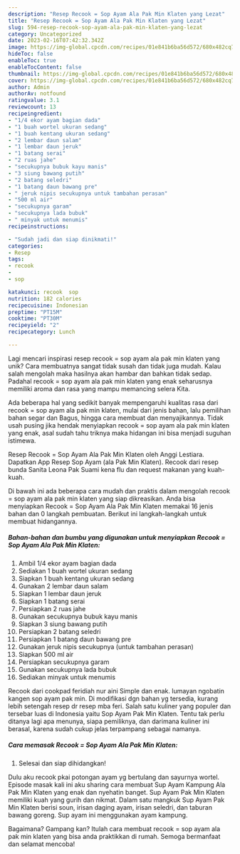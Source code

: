 ```yaml
---
description: "Resep Recook = Sop Ayam Ala Pak Min Klaten yang Lezat"
title: "Resep Recook = Sop Ayam Ala Pak Min Klaten yang Lezat"
slug: 594-resep-recook-sop-ayam-ala-pak-min-klaten-yang-lezat
category: Uncategorized
date: 2023-02-16T07:42:32.342Z
image: https://img-global.cpcdn.com/recipes/01e841b6ba56d572/680x482cq70/recook-sop-ayam-ala-pak-min-klaten-foto-resep-utama.jpg
hideToc: false
enableToc: true
enableTocContent: false
thumbnail: https://img-global.cpcdn.com/recipes/01e841b6ba56d572/680x482cq70/recook-sop-ayam-ala-pak-min-klaten-foto-resep-utama.jpg
cover: https://img-global.cpcdn.com/recipes/01e841b6ba56d572/680x482cq70/recook-sop-ayam-ala-pak-min-klaten-foto-resep-utama.jpg
author: Admin
authorAv: notfound
ratingvalue: 3.1
reviewcount: 13
recipeingredient:
- "1/4 ekor ayam bagian dada"
- "1 buah wortel ukuran sedang"
- "1 buah kentang ukuran sedang"
- "2 lembar daun salam"
- "1 lembar daun jeruk"
- "1 batang serai"
- "2 ruas jahe"
- "secukupnya bubuk kayu manis"
- "3 siung bawang putih"
- "2 batang seledri"
- "1 batang daun bawang pre"
- " jeruk nipis secukupnya untuk tambahan perasan"
- "500 ml air"
- "secukupnya garam"
- "secukupnya lada bubuk"
- " minyak untuk menumis"
recipeinstructions:

- "Sudah jadi dan siap dinikmati!"
categories:
- Resep
tags:
- recook
- 
- sop

katakunci: recook  sop 
nutrition: 182 calories
recipecuisine: Indonesian
preptime: "PT15M"
cooktime: "PT30M"
recipeyield: "2"
recipecategory: Lunch

---
```





Lagi mencari inspirasi resep recook = sop ayam ala pak min klaten yang unik? Cara membuatnya sangat tidak susah dan tidak juga mudah. Kalau salah mengolah maka hasilnya akan hambar dan bahkan tidak sedap. Padahal recook = sop ayam ala pak min klaten yang enak seharusnya memiliki aroma dan rasa yang mampu memancing selera Kita.





Ada beberapa hal yang sedikit banyak mempengaruhi kualitas rasa dari recook = sop ayam ala pak min klaten, mulai dari jenis bahan, lalu pemilihan bahan segar dan Bagus, hingga cara membuat dan menyajikannya. Tidak usah pusing jika hendak menyiapkan recook = sop ayam ala pak min klaten yang enak,      asal sudah tahu triknya maka hidangan ini bisa menjadi suguhan istimewa.














Resep Recook = Sop Ayam Ala Pak Min Klaten oleh Anggi Lestiara. Dapatkan App Resep Sop Ayam (ala Pak Min Klaten). Recook dari resep bunda Sanita Leona Pak Suami kena flu dan request makanan yang kuah-kuah.






Di bawah ini ada beberapa cara mudah dan praktis dalam mengolah recook = sop ayam ala pak min klaten yang siap dikreasikan. Anda bisa menyiapkan Recook = Sop Ayam Ala Pak Min Klaten memakai 16 jenis bahan dan 0 langkah pembuatan. Berikut ini langkah-langkah untuk membuat hidangannya.

<!--inarticleads1-->

##### Bahan-bahan dan bumbu yang digunakan untuk menyiapkan Recook = Sop Ayam Ala Pak Min Klaten:

1. Ambil 1/4 ekor ayam bagian dada
1. Sediakan 1 buah wortel ukuran sedang
1. Siapkan 1 buah kentang ukuran sedang
1. Gunakan 2 lembar daun salam
1. Siapkan 1 lembar daun jeruk
1. Siapkan 1 batang serai
1. Persiapkan 2 ruas jahe
1. Gunakan secukupnya bubuk kayu manis
1. Siapkan 3 siung bawang putih
1. Persiapkan 2 batang seledri
1. Persiapkan 1 batang daun bawang pre
1. Gunakan  jeruk nipis secukupnya (untuk tambahan perasan)
1. Siapkan 500 ml air
1. Persiapkan secukupnya garam
1. Gunakan secukupnya lada bubuk
1. Sediakan  minyak untuk menumis


Recook dari cookpad feridiah nur aini Simple dan enak. lumayan ngobatin kangen sop ayam pak min. Di modifikasi dgn bahan yg tersedia, kurang lebih setengah resep dr resep mba feri. Salah satu kuliner yang populer dan tersebar luas di Indonesia yaitu Sop Ayam Pak Min Klaten. Tentu tak perlu ditanya lagi apa menunya, siapa pemiliknya, dan darimana kuliner ini berasal, karena sudah cukup jelas terpampang sebagai namanya. 

<!--inarticleads2-->

##### Cara memasak Recook = Sop Ayam Ala Pak Min Klaten:


1. Selesai dan siap dihidangkan!

Dulu aku recook pkai potongan ayam yg bertulang dan sayurnya wortel. Episode masak kali ini aku sharing cara membuat Sup Ayam Kampung Ala Pak Min Klaten yang enak dan nyehatin banget. Sup Ayam Pak Min Klaten memiliki kuah yang gurih dan nikmat. Dalam satu mangkuk Sup Ayam Pak Min Klaten berisi soun, irisan daging ayam, irisan seledri, dan taburan bawang goreng. Sup ayam ini menggunakan ayam kampung. 

Bagaimana? Gampang kan? Itulah cara membuat recook = sop ayam ala pak min klaten yang bisa anda praktikkan di rumah. Semoga bermanfaat dan selamat mencoba!
